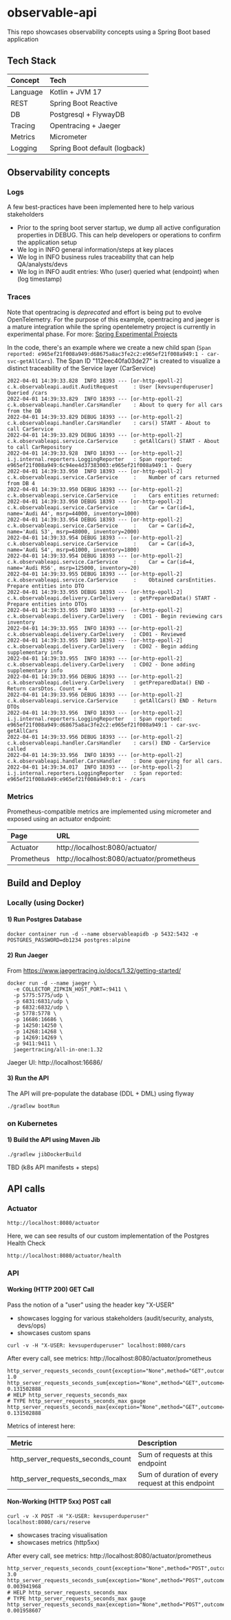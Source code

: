 # observable-api

This repo showcases observability concepts using a Spring Boot based application

## Tech Stack

| Concept  | Tech                          |
|:---------|:------------------------------|
| Language | Kotlin + JVM 17               |
| REST     | Spring Boot Reactive          |
| DB       | Postgresql + FlywayDB         |
| Tracing  | Opentracing + Jaeger          |
| Metrics  | Micrometer                    |
 | Logging  | Spring Boot default (logback) |

## Observability concepts

### Logs

A few best-practices have been implemented here to help various stakeholders

- Prior to the spring boot server startup, we dump all active configuration properties in DEBUG. This can help developers or operations to confirm the application setup
- We log in INFO general information/steps at key places
- We log in INFO business rules traceability that can help QA/analysts/devs
- We log in INFO audit entries: Who (user) queried what (endpoint) when (log timestamp) 

### Traces

Note that opentracing is _deprecated_ and effort is being put to evolve OpenTelemetry. For the purpose of this example, opentracing and jaeger is a mature integration while the spring opentelemetry project is currently in experimental phase. For more: [Spring Experimental Projects](https://spring-projects-experimental.github.io/spring-cloud-sleuth-otel/docs/current/reference/html/getting-started.html)

In the code, there's an example where we create a new child span (```Span reported: e965ef21f008a949:d68675a8ac3fe2c2:e965ef21f008a949:1 - car-svc-getAllCars```). The Span ID "112eec40fa03de27" is created to visualize a distinct traceability of the Service layer (CarService)

```shell
2022-04-01 14:39:33.828  INFO 18393 --- [or-http-epoll-2] c.k.observableapi.audit.AuditRequest     : User [kevsuperduperuser] Queried /cars
2022-04-01 14:39:33.829  INFO 18393 --- [or-http-epoll-2] c.k.observableapi.handler.CarsHandler    : About to query for all cars from the DB
2022-04-01 14:39:33.829 DEBUG 18393 --- [or-http-epoll-2] c.k.observableapi.handler.CarsHandler    : cars() START - About to call CarService
2022-04-01 14:39:33.829 DEBUG 18393 --- [or-http-epoll-2] c.k.observableapi.service.CarService     : getAllCars() START - About to call CarRepository
2022-04-01 14:39:33.928  INFO 18393 --- [or-http-epoll-2] i.j.internal.reporters.LoggingReporter   : Span reported: e965ef21f008a949:6c94ee4d37383003:e965ef21f008a949:1 - Query
2022-04-01 14:39:33.950  INFO 18393 --- [or-http-epoll-2] c.k.observableapi.service.CarService     :    Number of cars returned from DB 4
2022-04-01 14:39:33.950 DEBUG 18393 --- [or-http-epoll-2] c.k.observableapi.service.CarService     :    Cars entities returned:
2022-04-01 14:39:33.950 DEBUG 18393 --- [or-http-epoll-2] c.k.observableapi.service.CarService     :    Car = Car(id=1, name='Audi A4', msrp=44000, inventory=1000)
2022-04-01 14:39:33.954 DEBUG 18393 --- [or-http-epoll-2] c.k.observableapi.service.CarService     :    Car = Car(id=2, name='Audi S3', msrp=48000, inventory=2000)
2022-04-01 14:39:33.954 DEBUG 18393 --- [or-http-epoll-2] c.k.observableapi.service.CarService     :    Car = Car(id=3, name='Audi S4', msrp=61000, inventory=1800)
2022-04-01 14:39:33.954 DEBUG 18393 --- [or-http-epoll-2] c.k.observableapi.service.CarService     :    Car = Car(id=4, name='Audi RS6', msrp=125000, inventory=20)
2022-04-01 14:39:33.955 DEBUG 18393 --- [or-http-epoll-2] c.k.observableapi.service.CarService     :    Obtained carsEntities. Prepare entities into DTO
2022-04-01 14:39:33.955 DEBUG 18393 --- [or-http-epoll-2] c.k.observableapi.delivery.CarDelivery   : getPreparedData() START - Prepare entities into DTOs
2022-04-01 14:39:33.955  INFO 18393 --- [or-http-epoll-2] c.k.observableapi.delivery.CarDelivery   : CD01 - Begin reviewing cars inventory
2022-04-01 14:39:33.955  INFO 18393 --- [or-http-epoll-2] c.k.observableapi.delivery.CarDelivery   : CD01 - Reviewed
2022-04-01 14:39:33.955  INFO 18393 --- [or-http-epoll-2] c.k.observableapi.delivery.CarDelivery   : CD02 - Begin adding supplementary info
2022-04-01 14:39:33.955  INFO 18393 --- [or-http-epoll-2] c.k.observableapi.delivery.CarDelivery   : CD02 - Done adding supplementary info
2022-04-01 14:39:33.956 DEBUG 18393 --- [or-http-epoll-2] c.k.observableapi.delivery.CarDelivery   : getPreparedData() END - Return carsDtos. Count = 4
2022-04-01 14:39:33.956 DEBUG 18393 --- [or-http-epoll-2] c.k.observableapi.service.CarService     : getAllCars() END - Return DTOs
2022-04-01 14:39:33.956  INFO 18393 --- [or-http-epoll-2] i.j.internal.reporters.LoggingReporter   : Span reported: e965ef21f008a949:d68675a8ac3fe2c2:e965ef21f008a949:1 - car-svc-getAllCars
2022-04-01 14:39:33.956 DEBUG 18393 --- [or-http-epoll-2] c.k.observableapi.handler.CarsHandler    : cars() END - CarService called
2022-04-01 14:39:33.956  INFO 18393 --- [or-http-epoll-2] c.k.observableapi.handler.CarsHandler    : Done querying for all cars.
2022-04-01 14:39:34.017  INFO 18393 --- [or-http-epoll-2] i.j.internal.reporters.LoggingReporter   : Span reported: e965ef21f008a949:e965ef21f008a949:0:1 - /cars
```

### Metrics

Prometheus-compatible metrics are implemented using micrometer and exposed using an actuator endpoint:

| Page        | URL                                       |
|:------------|:------------------------------------------|
| Actuator    | http://localhost:8080/actuator/           |
| Prometheus  | http://localhost:8080/actuator/prometheus |

## Build and Deploy

### Locally (using Docker)

#### 1) Run Postgres Database

```shell
docker container run -d --name observableapidb -p 5432:5432 -e POSTGRES_PASSWORD=db1234 postgres:alpine
```

#### 2) Run Jaeger

From https://www.jaegertracing.io/docs/1.32/getting-started/

```shell
docker run -d --name jaeger \
  -e COLLECTOR_ZIPKIN_HOST_PORT=:9411 \
  -p 5775:5775/udp \
  -p 6831:6831/udp \
  -p 6832:6832/udp \
  -p 5778:5778 \
  -p 16686:16686 \
  -p 14250:14250 \
  -p 14268:14268 \
  -p 14269:14269 \
  -p 9411:9411 \
  jaegertracing/all-in-one:1.32
```

Jaeger UI: http://localhost:16686/

#### 3) Run the API

The API will pre-populate the database (DDL + DML) using flyway

```shell
./gradlew bootRun
```

### on Kubernetes

#### 1) Build the API using Maven Jib

```shell
./gradlew jibDockerBuild
```

TBD (k8s API manifests + steps)

## API calls

### Actuator

```shell
http://localhost:8080/actuator
```

Here, we can see results of our custom implementation of the Postgres Health Check
```shell
http://localhost:8080/actuator/health
```

### API

#### Working (HTTP 200) GET Call

Pass the notion of a "user" using the header key "X-USER"

- showcases logging for various stakeholders (audit/security, analysts, devs/ops)
- showcases custom spans

```shell
curl -v -H "X-USER: kevsuperduperuser" localhost:8080/cars
```

After every call, see metrics: http://localhost:8080/actuator/prometheus

```
http_server_requests_seconds_count{exception="None",method="GET",outcome="SUCCESS",status="200",uri="/cars",} 1.0
http_server_requests_seconds_sum{exception="None",method="GET",outcome="SUCCESS",status="200",uri="/cars",} 0.131502888
# HELP http_server_requests_seconds_max  
# TYPE http_server_requests_seconds_max gauge
http_server_requests_seconds_max{exception="None",method="GET",outcome="SUCCESS",status="200",uri="/cars",} 0.131502888
```

Metrics of interest here:

| Metric                             | Description                                       |
|:-----------------------------------|:--------------------------------------------------|
| http_server_requests_seconds_count | Sum of requests at this endpoint                  |
| http_server_requests_seconds_max   | Sum of duration of every request at this endpoint |

#### Non-Working (HTTP 5xx) POST call

```shell
curl -v -X POST -H "X-USER: kevsuperduperuser" localhost:8080/cars/reserve
```

- showcases tracing visualisation
- showcases metrics (http5xx)

After every call, see metrics: http://localhost:8080/actuator/prometheus

```
http_server_requests_seconds_count{exception="None",method="POST",outcome="SERVER_ERROR",status="500",uri="/cars/reserve",} 3.0
http_server_requests_seconds_sum{exception="None",method="POST",outcome="SERVER_ERROR",status="500",uri="/cars/reserve",} 0.003941968
# HELP http_server_requests_seconds_max  
# TYPE http_server_requests_seconds_max gauge
http_server_requests_seconds_max{exception="None",method="POST",outcome="SERVER_ERROR",status="500",uri="/cars/reserve",} 0.001958607
```